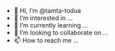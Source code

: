 - 👋 Hi, I’m @tamta-todua
- 👀 I’m interested in ...
- 🌱 I’m currently learning ...
- 💞️ I’m looking to collaborate on ...
- 📫 How to reach me ...

<!---
tamta-todua/tamta-todua is a ✨ special ✨ repository because its `README.md` (this file) appears on your GitHub profile.
You can click the Preview link to take a look at your changes.
--->
